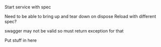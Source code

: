 Start service with spec

Need to be able to bring up and tear down on dispose
Reload with different spec?

swagger may not be valid so must return exception for that

Put stuff in here

